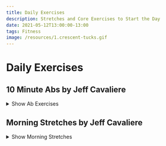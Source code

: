 ```yaml
---
title: Daily Exercises
description: Stretches and Core Exercises to Start the Day
date: 2021-05-12T13:00:00-13:00
tags: Fitness
image: /resources/1.crescent-tucks.gif
---
```


# Daily Exercises

## 10 Minute Abs by Jeff Cavaliere

<details>
<summary>Show Ab Exercises</summary>

Source: [10 Minute Ab Workout \| 8 Ab Exercises \| Athlean-X](https://athleanx.com/articles/abs-for-men/10-minute-ab-workout)  
[YouTube Video](https://www.youtube.com/embed/i27K2ry9jEo)

Perform Exercise for 45 seconds  
Rest for 15 seconds  

- ![Crescent Tucks](/resources/1.crescent-tucks.gif)

Crescent Tucks  

- ![Backward 7s](/resources/2.backward-7s.gif)

Backward 7x  

- ![Swipers](/resources/3.swipers.gif)

Swipers  

- ![Side Cycles](/resources/4.side-cycles.gif)

Side Cycles - Left  

- ![Side Cycles](/resources/4.side-cycles.gif)

Side Cycles - Right  

- ![Mountain Hip Dips](/resources/5.mountain-hip-dips.gif)

Mountain Hip Dips  

- ![Frog V-Ups](/resources/6.frog-v-ups.gif)

Frog V-Ups  

- ![Side Scissor Crunches](/resources/7.side-scissor-crunch.gif)

Side Scissor Crunches - Left  

- ![Side Scissor Crunches](/resources/7.side-scissor-crunch.gif)

Side Scissor Crunches - Right  

- ![Corpse Crunch](/resources/8.corpse-crunch.gif)

Corpse Crunch  

</details>

## Morning Stretches by Jeff Cavaliere

<details>
<summary>Show Morning Stretches</summary>

Source: [5 Stretches You Should Be Doing EVERY Morning!](https://www.youtube.com/embed/2X7LDuBcPMw)

- ![Bridge and Reach Over](/resources/BridgeAndReachOver.gif)

Bridge and Reach Over  

- ![QL Slide](/resources/QLSlide.gif)

QL Slide  

- ![Squat and Reach](/resources/SquatAndReach.gif)

Squat and Reach  

- ![Kneeling Lunge and Torso Twist](/resources/KneelingLungAndTorsoTwist.gif)

Kneeling Lunge and Torso Twist  

- ![Hip Hinge and Torso Bend](/resources/HipHingeAndTorsoBend.gif)

Hip Hinge and Torso Bend  

</details>

